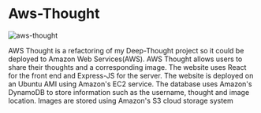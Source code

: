 # Aws-Thought
![aws-thought](https://user-images.githubusercontent.com/82436559/157523573-c9502337-1687-4b18-a134-daf3e74eaff7.jpg)

AWS Thought is a refactoring of my Deep-Thought project so it could be deployed to Amazon Web Services(AWS). AWS Thought allows users to share their thoughts and a corresponding image. The website uses React for the front end and Express-JS for the server. The website is deployed on an Ubuntu AMI using Amazon's EC2 service. The database uses Amazon's DynamoDB to store information such as the username, thought and image location. Images are stored using Amazon's S3 cloud storage system
